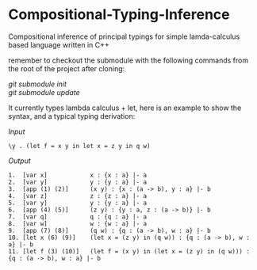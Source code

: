 Compositional-Typing-Inference
==============================

Compositional inference of principal typings for simple lamda-calculus based language written in C++

remember to checkout the submodule with the following commands from the root of the project after cloning:

*git submodule init*  
*git submodule update*

It currently types lambda calculus + let, here is an example to show the syntax, and a typical typing derivation:

*Input*
```
\y . (let f = x y in let x = z y in q w)
```
*Output*
```
1.  [var x]            x : {x : a} |- a
2.  [var y]            y : {y : a} |- a
3.  [app (1) (2)]      (x y) : {x : (a -> b), y : a} |- b
4.  [var z]            z : {z : a} |- a
5.  [var y]            y : {y : a} |- a
6.  [app (4) (5)]      (z y) : {y : a, z : (a -> b)} |- b
7.  [var q]            q : {q : a} |- a
8.  [var w]            w : {w : a} |- a
9.  [app (7) (8)]      (q w) : {q : (a -> b), w : a} |- b
10. [let x (6) (9)]    (let x = (z y) in (q w)) : {q : (a -> b), w : a} |- b
11. [let f (3) (10)]   (let f = (x y) in (let x = (z y) in (q w))) : {q : (a -> b), w : a} |- b
```
